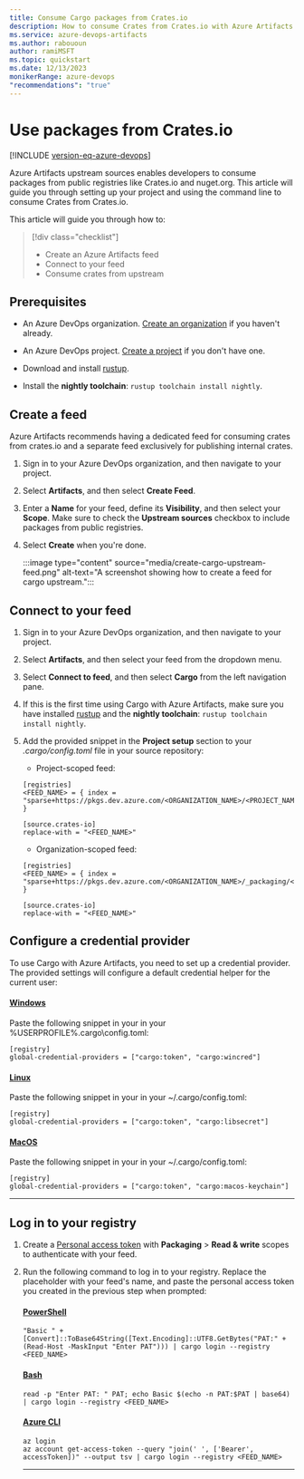 ```yaml
---
title: Consume Cargo packages from Crates.io
description: How to consume Crates from Crates.io with Azure Artifacts
ms.service: azure-devops-artifacts
ms.author: rabououn
author: ramiMSFT
ms.topic: quickstart
ms.date: 12/13/2023
monikerRange: azure-devops
"recommendations": "true"
---
```


# Use packages from Crates.io

[!INCLUDE [version-eq-azure-devops](../../includes/version-eq-azure-devops.md)]

Azure Artifacts upstream sources enables developers to consume packages from public registries like Crates.io and nuget.org. This article will guide you through setting up your project and using the command line to consume Crates from Crates.io. 

This article will guide you through how to:

> [!div class="checklist"]  
> * Create an Azure Artifacts feed 
> * Connect to your feed
> * Consume crates from upstream

## Prerequisites

- An Azure DevOps organization. [Create an organization](../../organizations/accounts/create-organization.md) if you haven't already.

- An Azure DevOps project. [Create a project](../../organizations/projects/create-project.md#create-a-project) if you don't have one.

- Download and install [rustup](https://rustup.rs/). 

- Install the **nightly toolchain**: `rustup toolchain install nightly`.

## Create a feed

Azure Artifacts recommends having a dedicated feed for consuming crates from crates.io and a separate feed exclusively for publishing internal crates. 
 
1. Sign in to your Azure DevOps organization, and then navigate to your project.

1. Select **Artifacts**, and then select **Create Feed**.

1. Enter a **Name** for your feed, define its **Visibility**, and then select your **Scope**. Make sure to check the **Upstream sources** checkbox to include packages from public registries. 

1. Select **Create** when you're done.

    :::image type="content" source="media/create-cargo-upstream-feed.png" alt-text="A screenshot showing how to create a feed for cargo upstream.":::

## Connect to your feed

1. Sign in to your Azure DevOps organization, and then navigate to your project.

1. Select **Artifacts**, and then select your feed from the dropdown menu.

1. Select **Connect to feed**, and then select **Cargo** from the left navigation pane.

1. If this is the first time using Cargo with Azure Artifacts, make sure you have installed [rustup](https://rustup.rs/) and the **nightly toolchain**: `rustup toolchain install nightly`.

1. Add the provided snippet in the **Project setup** section to your *.cargo/config.toml* file in your source repository:

    - Project-scoped feed:
    
    ```
    [registries]
    <FEED_NAME> = { index = "sparse+https://pkgs.dev.azure.com/<ORGANIZATION_NAME>/<PROJECT_NAME>/_packaging/<FEED_NAME>/Cargo/index/" }
    
    [source.crates-io]
    replace-with = "<FEED_NAME>"
    ```

    - Organization-scoped feed:
    
    ```
    [registries]
    <FEED_NAME> = { index = "sparse+https://pkgs.dev.azure.com/<ORGANIZATION_NAME>/_packaging/<FEED_NAME>/Cargo/index/" }
    
    [source.crates-io]
    replace-with = "<FEED_NAME>"
    ```

## Configure a credential provider

To use Cargo with Azure Artifacts, you need to set up a credential provider. The provided settings will configure a default credential helper for the current user:

#### [Windows](#tab/Windows/)

Paste the following snippet in your in your %USERPROFILE%\.cargo\config.toml:

```
[registry]
global-credential-providers = ["cargo:token", "cargo:wincred"]
```

#### [Linux](#tab/Linux/)

Paste the following snippet in your in your ~/.cargo/config.toml:

```
[registry]
global-credential-providers = ["cargo:token", "cargo:libsecret"]
```

#### [MacOS](#tab/MacOS/)

Paste the following snippet in your in your ~/.cargo/config.toml:

```
[registry]
global-credential-providers = ["cargo:token", "cargo:macos-keychain"]
```

* * *

## Log in to your registry

1. Create a [Personal access token](../../organizations/accounts/use-personal-access-tokens-to-authenticate.md#create-a-pat) with **Packaging** > **Read & write** scopes to authenticate with your feed.

1. Run the following command to log in to your registry. Replace the placeholder with your feed's name, and paste the personal access token you created in the previous step when prompted:

    #### [PowerShell ](#tab/PowerShell/)
    
    ```
    "Basic " + [Convert]::ToBase64String([Text.Encoding]::UTF8.GetBytes("PAT:" + (Read-Host -MaskInput "Enter PAT"))) | cargo login --registry <FEED_NAME>
    ```
    
    #### [Bash ](#tab/Bash/)
    
    ```
    read -p "Enter PAT: " PAT; echo Basic $(echo -n PAT:$PAT | base64) | cargo login --registry <FEED_NAME>
    ```
    
    #### [Azure CLI](#tab/AzureCLI/)

    ```
    az login
    az account get-access-token --query "join(' ', ['Bearer', accessToken])" --output tsv | cargo login --registry <FEED_NAME>
    ```
    
    * * *
